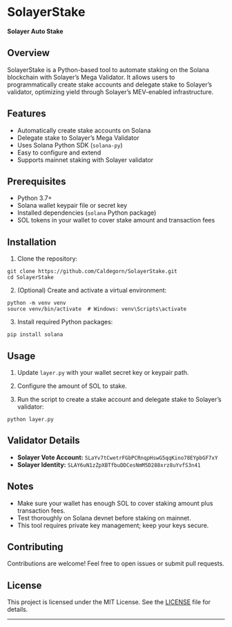 
# SolayerStake

**Solayer Auto Stake**

## Overview

SolayerStake is a Python-based tool to automate staking on the Solana blockchain with Solayer’s Mega Validator. It allows users to programmatically create stake accounts and delegate stake to Solayer’s validator, optimizing yield through Solayer’s MEV-enabled infrastructure.

## Features

- Automatically create stake accounts on Solana
- Delegate stake to Solayer’s Mega Validator
- Uses Solana Python SDK (`solana-py`)
- Easy to configure and extend
- Supports mainnet staking with Solayer validator

## Prerequisites

- Python 3.7+
- Solana wallet keypair file or secret key
- Installed dependencies (`solana` Python package)
- SOL tokens in your wallet to cover stake amount and transaction fees

## Installation

1. Clone the repository:

```
git clone https://github.com/Caldegorn/SolayerStake.git
cd SolayerStake
```

2. (Optional) Create and activate a virtual environment:

```
python -m venv venv
source venv/bin/activate  # Windows: venv\Scripts\activate
```

3. Install required Python packages:

```
pip install solana
```

## Usage

1. Update `layer.py` with your wallet secret key or keypair path.

2. Configure the amount of SOL to stake.

3. Run the script to create a stake account and delegate stake to Solayer’s validator:

```
python layer.py
```

## Validator Details

- **Solayer Vote Account:** `SLaYv7tCwetrFGbPCRnqpHswG5qqKino78EYpbGF7xY`
- **Solayer Identity:** `SLAY6uN1zZpXBTfbuDDCesNmM5D288xrz8uYvfS3n41`

## Notes

- Make sure your wallet has enough SOL to cover staking amount plus transaction fees.
- Test thoroughly on Solana devnet before staking on mainnet.
- This tool requires private key management; keep your keys secure.

## Contributing

Contributions are welcome! Feel free to open issues or submit pull requests.

## License

This project is licensed under the MIT License. See the [LICENSE](LICENSE) file for details.

---
